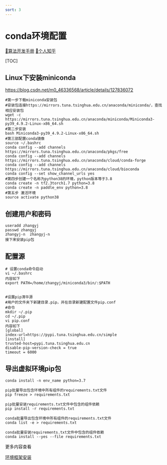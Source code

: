 ```yaml
---
sort: 3
---
```


# conda环境配置

[🔨算法开发手册](https://kg-nlp.github.io/Algorithm-Project-Manual/工程内容/conda环境配置.html)
[🔨个人知乎](https://www.zhihu.com/people/zhangyj-n)

[TOC]

## **Linux下安装miniconda**

https://blog.csdn.net/m0_46336568/article/details/127836072

```
#第一步下载miniconda安装包 
#安装包连接https://mirrors.tuna.tsinghua.edu.cn/anaconda/miniconda/，查找相应安装包
wget -c https://mirrors.tuna.tsinghua.edu.cn/anaconda/miniconda/Miniconda3-py39_4.9.2-Linux-x86_64.sh
#第二步安装
bash Miniconda3-py39_4.9.2-Linux-x86_64.sh
#第三部配置conda镜像
source ~/.bashrc
conda config --add channels https://mirrors.tuna.tsinghua.edu.cn/anaconda/pkgs/free
conda config --add channels https://mirrors.tuna.tsinghua.edu.cn/anaconda/cloud/conda-forge
conda config --add channels https://mirrors.tuna.tsinghua.edu.cn/anaconda/cloud/bioconda
conda config --set show_channel_urls yes
#第四步创建一个名称为python38的环境，python版本等于3.8
conda create -n tf2.3torch1.7 python=3.8
conda create -n paddle_env python=3.8
#第五步 激活环境
source activate python38
```



## **创建用户和密码**

```
useradd zhangyj
passwd zhangyj
zhangyj-n  zhangyj-n
接下来安装pip包
```



## **配置源**

```
# 设置conda命令启动
vi ~/.bashrc
内容如下
export PATH=/home/zhangyj/miniconda3/bin/:$PATH


#设置pip清华源
#用户的文件夹下新建目录.pip，并在目录新建配置文件pip.conf
#命令
mkdir ~/.pip
cd ~/.pip
vi pip.conf
内容如下
[global]
index-url=https://pypi.tuna.tsinghua.edu.cn/simple
[install]
trusted-host=pypi.tuna.tsinghua.edu.cn
disable-pip-version-check = true
timeout = 6000
```



## **导出虚拟环境pip包**

```
conda install -n env_name python=3.7

pip批量导出包含环境中所有组件的requirements.txt文件
pip freeze > requirements.txt

pip批量安装requirements.txt文件中包含的组件依赖
pip install -r requirements.txt

conda批量导出包含环境中所有组件的requirements.txt文件
conda list -e > requirements.txt

conda批量安装requirements.txt文件中包含的组件依赖
conda install --yes --file requirements.txt
```



更多内容查看

[环境框架安装](https://kg-nlp.github.io/Algorithm-Project-Manual/算法框架/框架环境.html)